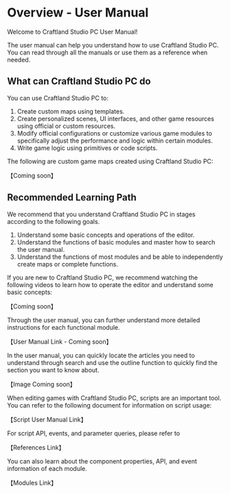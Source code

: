 # Overview - User Manual

Welcome to Craftland Studio PC User Manual!

The user manual can help you understand how to use Craftland Studio PC. You can read through all the manuals or use them as a reference when needed.

## What can Craftland Studio PC do

You can use Craftland Studio PC to:

1. Create custom maps using templates.
2. Create personalized scenes, UI interfaces, and other game resources using official or custom resources.
3. Modify official configurations or customize various game modules to specifically adjust the performance and logic within certain modules.
4. Write game logic using primitives or code scripts.

The following are custom game maps created using Craftland Studio PC:

【Coming soon】

## Recommended Learning Path

We recommend that you understand Craftland Studio PC in stages according to the following goals.

1. Understand some basic concepts and operations of the editor.
2. Understand the functions of basic modules and master how to search the user manual.
3. Understand the functions of most modules and be able to independently create maps or complete functions.

If you are new to Craftland Studio PC, we recommend watching the following videos to learn how to operate the editor and understand some basic concepts:

【Coming soon】

Through the user manual, you can further understand more detailed instructions for each functional module.

【User Manual Link - Coming soon】

In the user manual, you can quickly locate the articles you need to understand through search and use the outline function to quickly find the section you want to know about.

【Image Coming soon】

When editing games with Craftland Studio PC, scripts are an important tool. You can refer to the following document for information on script usage:

【Script User Manual Link】

For script API, events, and parameter queries, please refer to

【References Link】

You can also learn about the component properties, API, and event information of each module.

【Modules Link】

